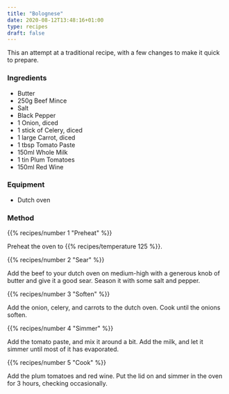 ```yaml
---
title: "Bolognese"
date: 2020-08-12T13:48:16+01:00
type: recipes
draft: false
---
```


This an attempt at a traditional recipe, with a few changes to make it quick to prepare.

### Ingredients

  - Butter
  - 250g Beef Mince
  - Salt
  - Black Pepper
  - 1 Onion, diced
  - 1 stick of Celery, diced
  - 1 large Carrot, diced
  - 1 tbsp Tomato Paste
  - 150ml Whole Milk
  - 1 tin Plum Tomatoes
  - 150ml Red Wine

### Equipment

  - Dutch oven

### Method

{{% recipes/number 1 "Preheat" %}}

Preheat the oven to {{% recipes/temperature 125 %}}.

{{% recipes/number 2 "Sear" %}}

Add the beef to your dutch oven on medium-high with a generous knob of butter and give it a good sear. Season it with some salt and pepper.

{{% recipes/number 3 "Soften" %}}

Add the onion, celery, and carrots to the dutch oven. Cook until the onions soften.

{{% recipes/number 4 "Simmer" %}}

Add the tomato paste, and mix it around a bit. Add the milk, and let it simmer until most of it has evaporated.       

{{% recipes/number 5 "Cook" %}}

Add the plum tomatoes and red wine. Put the lid on and simmer in the oven for 3 hours, checking occasionally.
